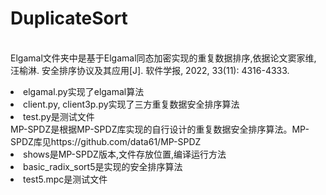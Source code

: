# DuplicateSort
<br>Elgamal文件夹中是基于Elgamal同态加密实现的重复数据排序,依据论文窦家维, 汪榆淋. 安全排序协议及其应用[J]. 软件学报, 2022, 33(11): 4316-4333.
    <li>elgamal.py实现了elgamal算法
    <li>client.py, client3p.py实现了三方重复数据安全排序算法
    <li>test.py是测试文件
<br>MP-SPDZ是根据MP-SPDZ库实现的自行设计的重复数据安全排序算法。MP-SPDZ库见https://github.com/data61/MP-SPDZ
    <li>shows是MP-SPDZ版本,文件存放位置,编译运行方法
    <li>basic_radix_sort5是实现的安全排序算法
    <li>test5.mpc是测试文件

